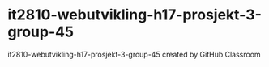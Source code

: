 # it2810-webutvikling-h17-prosjekt-3-group-45
it2810-webutvikling-h17-prosjekt-3-group-45 created by GitHub Classroom
